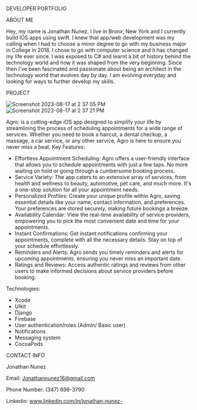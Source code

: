 DEVELOPER PORTFOLIO

ABOUT ME

Hey, my name is Jonathan Nunez. I live in Bronx, New York and I currently build IOS apps using swift. I knew that app/web development was my calling when I had to choose a minor degree to go with my business major in College in 2018. I chose to go with computer science and it has changed my life ever since. I was exposed to C# and learnt a bit of history behind the technology world and how it was shaped from the very beginning. Since then I've been fascinated and passionate about being an architect in the technology world that evolves day by day. I am evolving everyday and looking for ways to further develop my skills. 

PROJECT

![Screenshot 2023-08-17 at 2 37 05 PM](https://github.com/Jona1995n/Portfolio/assets/79124628/d5d8ab41-3187-4715-ae30-7b28680ccda1)
![Screenshot 2023-08-17 at 2 37 21 PM](https://github.com/Jona1995n/Portfolio/assets/79124628/da8397fd-fc93-4942-9d9d-d2b1e8672015)


Agro: is a cutting-edge iOS app designed to simplify your life by streamlining the process of scheduling appointments for a wide range of services. Whether you need to book a haircut, a dental checkup, a massage, a car service, or any other service, Agro is here to ensure you never miss a beat.
Key Features:

* Effortless Appointment Scheduling: Agro offers a user-friendly interface that allows you to schedule appointments with just a few taps. No more waiting on hold or going through a cumbersome booking process.
* Service Variety: The app caters to an extensive array of services, from health and wellness to beauty, automotive, pet care, and much more. It's a one-stop solution for all your appointment needs.
* Personalized Profiles: Create your unique profile within Agro, saving essential details like your name, contact information, and preferences. Your preferences are stored securely, making future bookings a breeze.
* Availability Calendar: View the real-time availability of service providers, empowering you to pick the most convenient date and time for your appointments.
* Instant Confirmations: Get instant notifications confirming your appointments, complete with all the necessary details. Stay on top of your schedule effortlessly.
* Reminders and Alerts: Agro sends you timely reminders and alerts for upcoming appointments, ensuring you never miss an important date.
* Ratings and Reviews: Access authentic ratings and reviews from other users to make informed decisions about service providers before booking.

Technologies:
- Xcode
- UIkit
- Django
- Firebase
- User authentication/roles (Admin/ Basic user)
- Notifications
- Messaging system
- CocoaPods

CONTACT INFO

Jonathan Nunez

Email: Jonathannunez16@gmail.com

Phone Number: (347) 698-3790

Linkedin: www.linkedin.com/in/jonathan-nunez-
